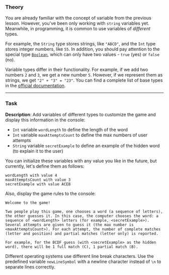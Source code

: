 ### Theory

You are already familiar with the concept of variable from the previous lesson. 
However, you've been only working with `string` variables yet.
Meanwhile, in programming, it is common to use variables of _different_ types.

For example, the `String` type stores strings, like `"ABCD"`, 
and the `Int` type stores integer numbers, like `55`.
In addition, you should pay attention to 
the special type [`Boolean`](https://kotlinlang.org/docs/basic-types.html#booleans), 
which can only have two values - `true` (yes) or `false` (no).

Variable types differ in their functionality. For example, 
if we add two numbers `2` and `3`, we get a new number `5`. 
However, if we represent them as strings, we get `"2" + "3" = "23"`.
You can find a complete list of base types in the [official documentation](https://kotlinlang.org/docs/basic-types.html).

___

### Task

**Description**: Add variables of different types to customize the game 
and display this information in the console:
- `Int` variable `wordLength` to define the length of the word
- `Int` variable `maxAttemptsCount` to define the max numbers of user attempts
- `String` variable `secretExample` to define an example of the hidden word (to explain it to the user)

You can initialize these variables with any value you like in the future, but currently, let's define them as follows:
```text
wordLength with value 4
maxAttemptsCount with value 3
secretExample with value ACEB
```

Also, display the game rules to the console:
```text
Welcome to the game! 

Two people play this game, one chooses a word (a sequence of letters), the other guesses it. In this case, the computer chooses the word: a sequence of <wordLength> letters (for example, <secretExample>). Several attempts are given to guess it (the max number is <maxAttemptsCount>). For each attempt, the number of complete matches (letter and position) and partial matches (letter only) is reported. 

For example, for the BCDF guess (with <secretExample> as the hidden word), there will be 1 full match (C), 1 partial match (B).
```

<div class="hint">

  Different operating systems use different line break characters. 
  Use the predefined variable `newLineSymbol` with a newline character instead of `\n` to 
  separate lines correctly.
</div>
